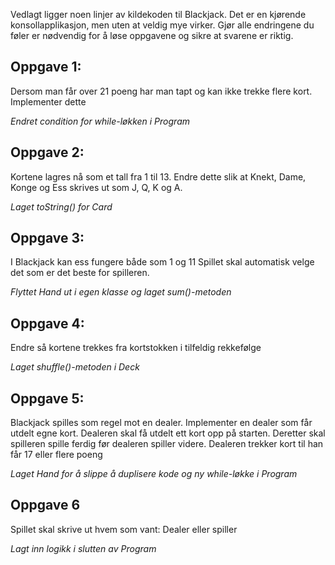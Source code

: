 Vedlagt ligger noen linjer av kildekoden til Blackjack. Det er en kjørende konsollapplikasjon, men uten at veldig mye virker. Gjør alle endringene du føler er nødvendig for å løse oppgavene og sikre at svarene er riktig.

## Oppgave 1:
Dersom man får over 21 poeng har man tapt og kan ikke trekke flere kort. Implementer dette

_Endret condition for while-løkken i Program_

## Oppgave 2:
Kortene lagres nå som et tall fra 1 til 13. Endre dette slik at Knekt, Dame, Konge og Ess skrives ut som J, Q, K og A.

_Laget toString() for Card_

## Oppgave 3:
I Blackjack kan ess fungere både som 1 og 11 Spillet skal automatisk velge det som er det beste for spilleren. 

_Flyttet Hand ut i egen klasse og laget sum()-metoden_

## Oppgave 4:
Endre så kortene trekkes fra kortstokken i tilfeldig rekkefølge

_Laget shuffle()-metoden i Deck_

## Oppgave 5:
Blackjack spilles som regel mot en dealer. Implementer en dealer som får utdelt egne kort. Dealeren skal få utdelt ett kort opp på starten. Deretter skal spilleren spille ferdig før dealeren spiller videre. Dealeren trekker kort til han får 17 eller flere poeng

_Laget Hand for å slippe å duplisere kode og ny while-løkke i Program_

## Oppgave 6
Spillet skal skrive ut hvem som vant: Dealer eller spiller

_Lagt inn logikk i slutten av Program_




